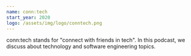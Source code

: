 ```yaml
---
name: conn:tech
start_year: 2020
logo: /assets/img/logo/conntech.png
---
```

conn:tech stands for "connect with friends in tech". In this podcast, we discuss about technology and software engineering topics.
